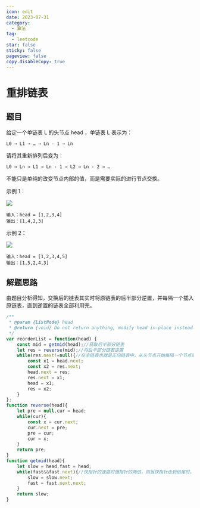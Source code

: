 ```yaml
---
icon: edit
date: 2023-07-31
category:
  - 算法
tag:
  - leetcode
star: false
sticky: false
pageview: false
copy.disableCopy: true
---
```


# 重排链表

## 题目

给定一个单链表 L 的头节点 head ，单链表 L 表示为：

```
L0 → L1 → … → Ln - 1 → Ln
```

请将其重新排列后变为：

```
L0 → Ln → L1 → Ln - 1 → L2 → Ln - 2 → …
```

不能只是单纯的改变节点内部的值，而是需要实际的进行节点交换。

示例 1：

![](https://pic.leetcode-cn.com/1626420311-PkUiGI-image.png)

```
输入：head = [1,2,3,4]
输出：[1,4,2,3]
```


示例 2：

![](https://pic.leetcode-cn.com/1626420311-PkUiGI-image.png)

```
输入：head = [1,2,3,4,5]
输出：[1,5,2,4,3]
```

## 解题思路

由题目分析得知，交换后的链表其实时将原链表的后半部分逆置，并每隔一个插入原链表，直到逆置的链表全部利用完。

```js
/**
 * @param {ListNode} head
 * @return {void} Do not return anything, modify head in-place instead.
 */
var reorderList = function(head) {
    const mid = getmid(head);//获取后半部分链表
    let res = reverse(mid);//将后半部分链表逆置
    while(res.next!=null){//在主链表也就是正向链表中，从头节点开始每隔一个节点穿插一个逆置链表的节点
        const x1 = head.next;
        const x2 = res.next;
        head.next = res;
        res.next = x1;
        head = x1;
        res = x2;
    }
};
function reverse(head){
    let pre = null,cur = head;
    while(cur){
        const x = cur.next;
        cur.next = pre;
        pre = cur;
        cur = x;
    }
    return pre;
}
function getmid(head){
    let slow = head,fast = head;
    while(fast&&fast.next){//快指针的速度时慢指针的两倍，则当快指针走到结尾时，慢指针走到链表中点
        slow = slow.next;
        fast = fast.next.next;
    }
    return slow;
}
```


